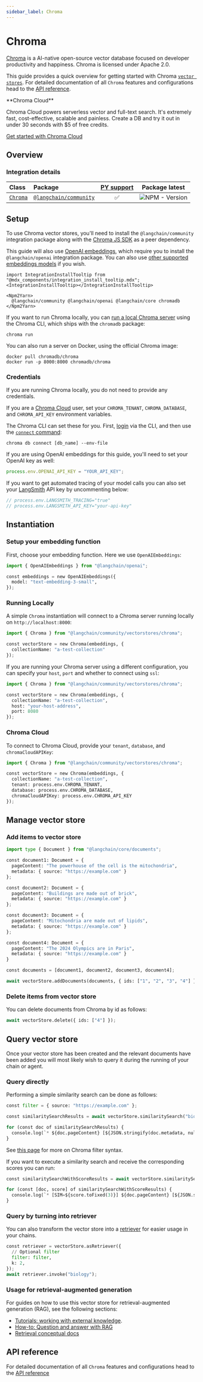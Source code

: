 ```yaml
---
sidebar_label: Chroma
---
```


# Chroma

[Chroma](https://docs.trychroma.com/getting-started) is a AI-native open-source vector database focused on developer productivity and happiness. Chroma is licensed under Apache 2.0.

This guide provides a quick overview for getting started with Chroma [`vector stores`](/oss/concepts/#vectorstores). For detailed documentation of all `Chroma` features and configurations head to the [API reference](https://api.js.langchain.com/classes/langchain_community_vectorstores_chroma.Chroma.html).

<Info>
**Chroma Cloud**


Chroma Cloud powers serverless vector and full-text search. It's extremely fast, cost-effective, scalable and painless. Create a DB and try it out in under 30 seconds with $5 of free credits.

[Get started with Chroma Cloud](https://trychroma.com/signup)

</Info>

## Overview

### Integration details

| Class | Package | [PY support](https://python.langchain.com/docs/integrations/vectorstores/chroma/) | Package latest |
| :--- | :--- | :---: | :---: |
| [`Chroma`](https://api.js.langchain.com/classes/langchain_community_vectorstores_chroma.Chroma.html) | [`@langchain/community`](https://www.npmjs.com/package/@langchain/community) | ✅ |  ![NPM - Version](https://img.shields.io/npm/v/@langchain/community?style=flat-square&label=%20&) |

## Setup

To use Chroma vector stores, you'll need to install the `@langchain/community` integration package along with the [Chroma JS SDK](https://www.npmjs.com/package/chromadb) as a peer dependency.

This guide will also use [OpenAI embeddings](/oss/integrations/text_embedding/openai), which require you to install the `@langchain/openai` integration package. You can also use [other supported embeddings models](/oss/integrations/text_embedding) if you wish.

```{=mdx}
import IntegrationInstallTooltip from "@mdx_components/integration_install_tooltip.mdx";
<IntegrationInstallTooltip></IntegrationInstallTooltip>

<Npm2Yarn>
  @langchain/community @langchain/openai @langchain/core chromadb
</Npm2Yarn>
```
If you want to run Chroma locally, you can [run a local Chroma server](https://docs.trychroma.com/docs/cli/run) using the Chroma CLI, which ships with the `chromadb` package:

```
chroma run
```
You can also run a server on Docker, using the official Chroma image:

```
docker pull chromadb/chroma 
docker run -p 8000:8000 chromadb/chroma
```
### Credentials

If you are running Chroma locally, you do not need to provide any credentials.

If you are a [Chroma Cloud](https://trychroma.com/signup) user, set your `CHROMA_TENANT`, `CHROMA_DATABASE`, and `CHROMA_API_KEY` environment variables.

The Chroma CLI can set these for you. First, [login](https://docs.trychroma.com/docs/cli/login) via the CLI, and then use the [`connect` command](https://docs.trychroma.com/docs/cli/db):

```
chroma db connect [db_name] --env-file
```
If you are using OpenAI embeddings for this guide, you'll need to set your OpenAI key as well:

```typescript
process.env.OPENAI_API_KEY = "YOUR_API_KEY";
```
If you want to get automated tracing of your model calls you can also set your [LangSmith](https://docs.smith.langchain.com/) API key by uncommenting below:

```typescript
// process.env.LANGSMITH_TRACING="true"
// process.env.LANGSMITH_API_KEY="your-api-key"
```
## Instantiation

### Setup your embedding function

First, choose your embedding function. Here we use `OpenAIEmbeddings`:


```python
import { OpenAIEmbeddings } from "@langchain/openai";

const embeddings = new OpenAIEmbeddings({
  model: "text-embedding-3-small",
});
```
### Running Locally

A simple `Chroma` instantiation will connect to a Chroma server running locally on `http://localhost:8000`:


```python
import { Chroma } from "@langchain/community/vectorstores/chroma";

const vectorStore = new Chroma(embeddings, {
  collectionName: "a-test-collection"
});
```
If you are running your Chroma server using a different configuration, you can specify your `host`, `port` and whether to connect using `ssl`:


```python
import { Chroma } from "@langchain/community/vectorstores/chroma";

const vectorStore = new Chroma(embeddings, {
  collectionName: "a-test-collection",
  host: "your-host-address",
  port: 8080
});
```
### Chroma Cloud

To connect to Chroma Cloud, provide your `tenant`, `database`, and `chromaCloudAPIKey`:


```python
import { Chroma } from "@langchain/community/vectorstores/chroma";

const vectorStore = new Chroma(embeddings, {
  collectionName: "a-test-collection",
  tenant: process.env.CHROMA_TENANT,
  database: process.env.CHROMA_DATABASE,
  chromaCloudAPIKey: process.env.CHROMA_API_KEY
});
```
## Manage vector store

### Add items to vector store


```python
import type { Document } from "@langchain/core/documents";

const document1: Document = {
  pageContent: "The powerhouse of the cell is the mitochondria",
  metadata: { source: "https://example.com" }
};

const document2: Document = {
  pageContent: "Buildings are made out of brick",
  metadata: { source: "https://example.com" }
};

const document3: Document = {
  pageContent: "Mitochondria are made out of lipids",
  metadata: { source: "https://example.com" }
};

const document4: Document = {
  pageContent: "The 2024 Olympics are in Paris",
  metadata: { source: "https://example.com" }
}

const documents = [document1, document2, document3, document4];

await vectorStore.addDocuments(documents, { ids: ["1", "2", "3", "4"] });
```
### Delete items from vector store

You can delete documents from Chroma by id as follows:


```python
await vectorStore.delete({ ids: ["4"] });
```
## Query vector store

Once your vector store has been created and the relevant documents have been added you will most likely wish to query it during the running of your chain or agent. 

### Query directly

Performing a simple similarity search can be done as follows:


```python
const filter = { source: "https://example.com" };

const similaritySearchResults = await vectorStore.similaritySearch("biology", 2, filter);

for (const doc of similaritySearchResults) {
  console.log(`* ${doc.pageContent} [${JSON.stringify(doc.metadata, null)}]`);
}
```
See [this page](https://docs.trychroma.com/guides#filtering-by-metadata) for more on Chroma filter syntax.

If you want to execute a similarity search and receive the corresponding scores you can run:


```python
const similaritySearchWithScoreResults = await vectorStore.similaritySearchWithScore("biology", 2, filter)

for (const [doc, score] of similaritySearchWithScoreResults) {
  console.log(`* [SIM=${score.toFixed(3)}] ${doc.pageContent} [${JSON.stringify(doc.metadata)}]`);
}
```
### Query by turning into retriever

You can also transform the vector store into a [retriever](/oss/concepts/retrievers) for easier usage in your chains. 


```python
const retriever = vectorStore.asRetriever({
  // Optional filter
  filter: filter,
  k: 2,
});
await retriever.invoke("biology");
```

### Usage for retrieval-augmented generation

For guides on how to use this vector store for retrieval-augmented generation (RAG), see the following sections:

- [Tutorials: working with external knowledge](/oss/tutorials/#working-with-external-knowledge).
- [How-to: Question and answer with RAG](/oss/how-to/#qa-with-rag)
- [Retrieval conceptual docs](/oss/concepts/retrieval)

## API reference

For detailed documentation of all `Chroma` features and configurations head to the [API reference](https://api.js.langchain.com/classes/langchain_community_vectorstores_chroma.Chroma.html)
